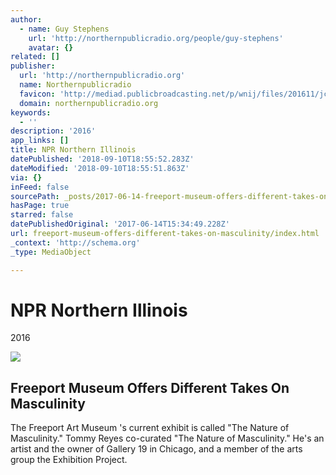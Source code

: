 ```yaml
---
author:
  - name: Guy Stephens
    url: 'http://northernpublicradio.org/people/guy-stephens'
    avatar: {}
related: []
publisher:
  url: 'http://northernpublicradio.org'
  name: Northernpublicradio
  favicon: 'http://mediad.publicbroadcasting.net/p/wnij/files/201611/jcon.ico'
  domain: northernpublicradio.org
keywords:
  - ''
description: '2016'
app_links: []
title: NPR Northern Illinois
datePublished: '2018-09-10T18:55:52.283Z'
dateModified: '2018-09-10T18:55:51.863Z'
via: {}
inFeed: false
sourcePath: _posts/2017-06-14-freeport-museum-offers-different-takes-on-masculinity.md
hasPage: true
starred: false
datePublishedOriginal: '2017-06-14T15:34:49.228Z'
url: freeport-museum-offers-different-takes-on-masculinity/index.html
_context: 'http://schema.org'
_type: MediaObject

---
```

# NPR Northern Illinois

2016

<article style=""><img src="https://s3-us-west-2.amazonaws.com/the-grid-img/p/c4d91b920553b0d6968be82fae76c8cf8a552d65.jpg" /><h1>Freeport Museum Offers Different Takes On Masculinity</h1><p>The Freeport Art Museum 's current exhibit is called "The Nature of Masculinity." Tommy Reyes co-curated "The Nature of Masculinity." He's an artist and the owner of Gallery 19 in Chicago, and a member of the arts group the Exhibition Project.</p></article>